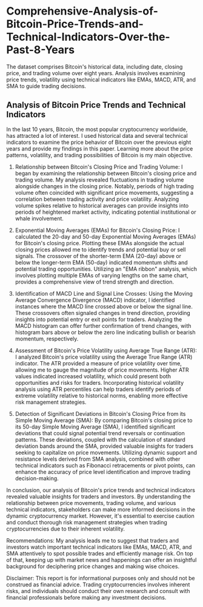 # Comprehensive-Analysis-of-Bitcoin-Price-Trends-and-Technical-Indicators-Over-the-Past-8-Years
The dataset comprises Bitcoin's historical data, including date, closing price, and trading volume over eight years. Analysis involves examining price trends, volatility using technical indicators like EMAs, MACD, ATR, and SMA to guide trading decisions.
## Analysis of Bitcoin Price Trends and Technical Indicators

In the last 10 years, Bitcoin, the most popular cryptocurrency worldwide, has attracted a lot of interest. I used historical data and several technical indicators to examine the price behavior of Bitcoin over the previous eight years and provide my findings in this paper. Learning more about the price patterns, volatility, and trading possibilities of Bitcoin is my main objective.

1. Relationship between Bitcoin's Closing Price and Trading Volume:
I began by examining the relationship between Bitcoin's closing price and trading volume. My analysis revealed fluctuations in trading volume alongside changes in the closing price. Notably, periods of high trading volume often coincided with significant price movements, suggesting a correlation between trading activity and price volatility. Analyzing volume spikes relative to historical averages can provide insights into periods of heightened market activity, indicating potential institutional or whale involvement.
 

2. Exponential Moving Averages (EMAs) for Bitcoin's Closing Price:
I calculated the 20-day and 50-day Exponential Moving Averages (EMAs) for Bitcoin's closing price. Plotting these EMAs alongside the actual closing prices allowed me to identify trends and potential buy or sell signals. The crossover of the shorter-term EMA (20-day) above or below the longer-term EMA (50-day) indicated momentum shifts and potential trading opportunities. Utilizing an "EMA ribbon" analysis, which involves plotting multiple EMAs of varying lengths on the same chart, provides a comprehensive view of trend strength and direction.
 

3. Identification of MACD Line and Signal Line Crosses:
Using the Moving Average Convergence Divergence (MACD) indicator, I identified instances where the MACD line crossed above or below the signal line. These crossovers often signaled changes in trend direction, providing insights into potential entry or exit points for traders. Analyzing the MACD histogram can offer further confirmation of trend changes, with histogram bars above or below the zero line indicating bullish or bearish momentum, respectively.
 

4. Assessment of Bitcoin's Price Volatility using Average True Range (ATR):
I analyzed Bitcoin's price volatility using the Average True Range (ATR) indicator. The ATR provided a measure of price volatility over time, allowing me to gauge the magnitude of price movements. Higher ATR values indicated increased volatility, which could present both opportunities and risks for traders. Incorporating historical volatility analysis using ATR percentiles can help traders identify periods of extreme volatility relative to historical norms, enabling more effective risk management strategies.
 
5. Detection of Significant Deviations in Bitcoin's Closing Price from its Simple Moving Average (SMA):
By comparing Bitcoin's closing price to its 50-day Simple Moving Average (SMA), I identified significant deviations that could signal potential trend reversals or continuation patterns. These deviations, coupled with the calculation of standard deviation bands around the SMA, provided valuable insights for traders seeking to capitalize on price movements. Utilizing dynamic support and resistance levels derived from SMA analysis, combined with other technical indicators such as Fibonacci retracements or pivot points, can enhance the accuracy of price level identification and improve trading decision-making.
 

In conclusion, our analysis of Bitcoin's price trends and technical indicators revealed valuable insights for traders and investors. By understanding the relationship between price movements, trading volume, and various technical indicators, stakeholders can make more informed decisions in the dynamic cryptocurrency market. However, it's essential to exercise caution and conduct thorough risk management strategies when trading cryptocurrencies due to their inherent volatility.

Recommendations:
My analysis leads me to suggest that traders and investors watch important technical indicators like EMAs, MACD, ATR, and SMA attentively to spot possible trades and efficiently manage risk. On top of that, keeping up with market news and happenings can offer an insightful background for deciphering price changes and making wise choices.

Disclaimer:
This report is for informational purposes only and should not be construed as financial advice. Trading cryptocurrencies involves inherent risks, and individuals should conduct their own research and consult with financial professionals before making any investment decisions. 

